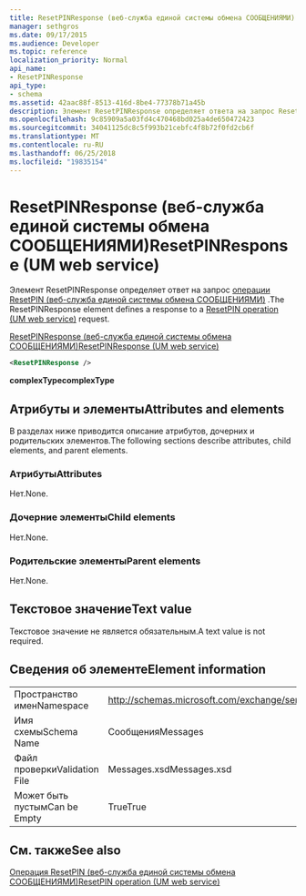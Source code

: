 ```yaml
---
title: ResetPINResponse (веб-служба единой системы обмена СООБЩЕНИЯМИ)
manager: sethgros
ms.date: 09/17/2015
ms.audience: Developer
ms.topic: reference
localization_priority: Normal
api_name:
- ResetPINResponse
api_type:
- schema
ms.assetid: 42aac88f-8513-416d-8be4-77378b71a45b
description: Элемент ResetPINResponse определяет ответа на запрос ResetPIN операции (веб-служба единой системы обмена СООБЩЕНИЯМИ).
ms.openlocfilehash: 9c85909a5a03fd4c470468bd025a4de650472423
ms.sourcegitcommit: 34041125dc8c5f993b21cebfc4f8b72f0fd2cb6f
ms.translationtype: MT
ms.contentlocale: ru-RU
ms.lasthandoff: 06/25/2018
ms.locfileid: "19835154"
---
```

# <a name="resetpinresponse-um-web-service"></a><span data-ttu-id="43bd1-103">ResetPINResponse (веб-служба единой системы обмена СООБЩЕНИЯМИ)</span><span class="sxs-lookup"><span data-stu-id="43bd1-103">ResetPINResponse (UM web service)</span></span>

<span data-ttu-id="43bd1-104">Элемент ResetPINResponse определяет ответ на запрос [операции ResetPIN (веб-служба единой системы обмена СООБЩЕНИЯМИ)](resetpin-operation-um-web-service.md) .</span><span class="sxs-lookup"><span data-stu-id="43bd1-104">The ResetPINResponse element defines a response to a [ResetPIN operation (UM web service)](resetpin-operation-um-web-service.md) request.</span></span> 
  
[<span data-ttu-id="43bd1-105">ResetPINResponse (веб-служба единой системы обмена СООБЩЕНИЯМИ)</span><span class="sxs-lookup"><span data-stu-id="43bd1-105">ResetPINResponse (UM web service)</span></span>](resetpinresponse-um-web-service.md)
  
```xml
<ResetPINResponse />
```

 <span data-ttu-id="43bd1-106">**complexType**</span><span class="sxs-lookup"><span data-stu-id="43bd1-106">**complexType**</span></span>
## <a name="attributes-and-elements"></a><span data-ttu-id="43bd1-107">Атрибуты и элементы</span><span class="sxs-lookup"><span data-stu-id="43bd1-107">Attributes and elements</span></span>

<span data-ttu-id="43bd1-108">В разделах ниже приводится описание атрибутов, дочерних и родительских элементов.</span><span class="sxs-lookup"><span data-stu-id="43bd1-108">The following sections describe attributes, child elements, and parent elements.</span></span>
  
### <a name="attributes"></a><span data-ttu-id="43bd1-109">Атрибуты</span><span class="sxs-lookup"><span data-stu-id="43bd1-109">Attributes</span></span>

<span data-ttu-id="43bd1-110">Нет.</span><span class="sxs-lookup"><span data-stu-id="43bd1-110">None.</span></span>
  
### <a name="child-elements"></a><span data-ttu-id="43bd1-111">Дочерние элементы</span><span class="sxs-lookup"><span data-stu-id="43bd1-111">Child elements</span></span>

<span data-ttu-id="43bd1-112">Нет.</span><span class="sxs-lookup"><span data-stu-id="43bd1-112">None.</span></span>
  
### <a name="parent-elements"></a><span data-ttu-id="43bd1-113">Родительские элементы</span><span class="sxs-lookup"><span data-stu-id="43bd1-113">Parent elements</span></span>

<span data-ttu-id="43bd1-114">Нет.</span><span class="sxs-lookup"><span data-stu-id="43bd1-114">None.</span></span>
  
## <a name="text-value"></a><span data-ttu-id="43bd1-115">Текстовое значение</span><span class="sxs-lookup"><span data-stu-id="43bd1-115">Text value</span></span>

<span data-ttu-id="43bd1-116">Текстовое значение не является обязательным.</span><span class="sxs-lookup"><span data-stu-id="43bd1-116">A text value is not required.</span></span>
  
## <a name="element-information"></a><span data-ttu-id="43bd1-117">Сведения об элементе</span><span class="sxs-lookup"><span data-stu-id="43bd1-117">Element information</span></span>

|||
|:-----|:-----|
|<span data-ttu-id="43bd1-118">Пространство имен</span><span class="sxs-lookup"><span data-stu-id="43bd1-118">Namespace</span></span>  <br/> |http://schemas.microsoft.com/exchange/services/2006/messages  <br/> |
|<span data-ttu-id="43bd1-119">Имя схемы</span><span class="sxs-lookup"><span data-stu-id="43bd1-119">Schema Name</span></span>  <br/> |<span data-ttu-id="43bd1-120">Сообщения</span><span class="sxs-lookup"><span data-stu-id="43bd1-120">Messages</span></span>  <br/> |
|<span data-ttu-id="43bd1-121">Файл проверки</span><span class="sxs-lookup"><span data-stu-id="43bd1-121">Validation File</span></span>  <br/> |<span data-ttu-id="43bd1-122">Messages.xsd</span><span class="sxs-lookup"><span data-stu-id="43bd1-122">Messages.xsd</span></span>  <br/> |
|<span data-ttu-id="43bd1-123">Может быть пустым</span><span class="sxs-lookup"><span data-stu-id="43bd1-123">Can be Empty</span></span>  <br/> |<span data-ttu-id="43bd1-124">True</span><span class="sxs-lookup"><span data-stu-id="43bd1-124">True</span></span>  <br/> |
   
## <a name="see-also"></a><span data-ttu-id="43bd1-125">См. также</span><span class="sxs-lookup"><span data-stu-id="43bd1-125">See also</span></span>



[<span data-ttu-id="43bd1-126">Операция ResetPIN (веб-служба единой системы обмена СООБЩЕНИЯМИ)</span><span class="sxs-lookup"><span data-stu-id="43bd1-126">ResetPIN operation (UM web service)</span></span>](resetpin-operation-um-web-service.md)


